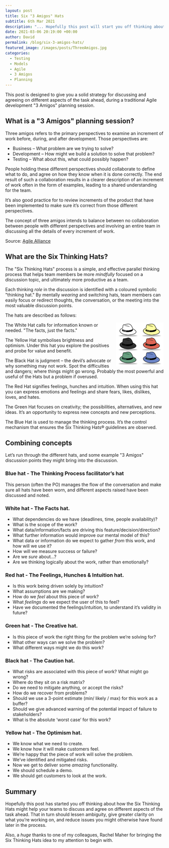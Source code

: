 ```yaml
---
layout: post
title: Six "3 Amigos" Hats
subtitle: 6th Mar 2021
description: "... Hopefully this post will start you off thinking about how the Six Thinking Hats might help your teams to discuss and agree on different aspects of the task ahead. That in turn should lessen ambiguity, give greater clarity on what you’re working on, and reduce issues you might otherwise have found later in the process..."
date: 2021-03-06 20:19:00 +00:00
author: David
permalink: /blog/six-3-amigos-hats/
featured_image: /images/posts/ThreeAmigos.jpg
categories:
  - Testing
  - Models
  - Agile
  - 3 Amigos
  - Planning
---
```


This post is designed to give you a solid strategy for discussing and agreeing on different aspects of the task ahead, during a traditional Agile development "3 Amigos" planning session.

## What is a "3 Amigos" planning session?
Three amigos refers to the primary perspectives to examine an increment of work before, during, and after development.  Those perspectives are:

* Business – What problem are we trying to solve?
* Development – How might we build a solution to solve that problem?
* Testing – What about this, what could possibly happen?

People holding these different perspectives should collaborate to define what to do, and agree on how they know when it is done correctly.  The end result of such a collaboration results in a clearer description of an increment of work often in the form of examples, leading to a shared understanding for the team.

It’s also good practice for to review increments of the product that have been implemented to make sure it’s correct from those different perspectives.

The concept of three amigos intends to balance between no collaboration between people with different perspectives and involving an entire team in discussing all the details of every increment of work.

Source: [Agile Alliance](https://www.agilealliance.org/glossary/three-amigos/)

## What are the Six Thinking Hats?
The "Six Thinking Hats" process is a simple, and effective parallel thinking process that helps team members be more _mindfully_ focused on a discussion topic, and ultimately more productive as a team.

Each thinking _role_ in the discussion is identified with a coloured symbolic "thinking hat." 
By mentally _wearing_ and switching hats, team members can easily focus or redirect thoughts, the conversation, or the meeting into the most valuable discussion points.

The hats are described as follows:

<img src="/images/posts/SixThinkingHats.jpg" alt="Six coloured Thinking Hats" style="float:right; margin-left: 10px; width:30%;" />

The White Hat calls for information known or needed. "The facts, just the facts."

The Yellow Hat symbolises brightness and optimism. Under this hat you explore the positives and probe for value and benefit.

The Black Hat is judgment – the devil’s advocate or why something may not work. Spot the difficulties and dangers; where things might go wrong. Probably the most powerful and useful of the Hats but a problem if overused.

The Red Hat signifies feelings, hunches and intuition. When using this hat you can express emotions and feelings and share fears, likes, dislikes, loves, and hates.

The Green Hat focuses on creativity; the possibilities, alternatives, and new ideas. It’s an opportunity to express new concepts and new perceptions.

The Blue Hat is used to manage the thinking process. It’s the control mechanism that ensures the Six Thinking Hats® guidelines are observed.

## Combining concepts
Let’s run through the different hats, and some example "3 Amigos" discussion points they might bring into the discussion.

### Blue hat - The Thinking Process facilitator’s hat
This person (often the PO) manages the flow of the conversation and make sure all hats have been worn, and different aspects raised have been discussed and noted.

### White hat - The Facts hat.
- What dependencies do we have (deadlines, time, people availability)?
- What is the scope of the work?
- What data/information/facts are driving this feature/decision/direction?
- What further information would improve our mental model of this?
- What data or information do we expect to gather _from_ this work, and how will we use it?
- How will we measure success or failure?
- Are we _sure_ about…?
- Are we thinking logically about the work, rather than emotionally?

### Red hat - The Feelings, Hunches & Intuition hat.
- Is this work being driven solely by intuition?
- What assumptions are we making?
- How do we *feel* about this piece of work?
- What *feelings* do we expect the user of this to feel?
- Have we documented the feelings/intuition, to understand it’s validity in future?

### Green hat - The Creative hat.
- Is this piece of work the right thing for the problem we’re solving for?
- What other ways can we solve the problem?
- What different ways might we do this work?

### Black hat - The Caution hat.
- What risks are associated with this piece of work? What might go wrong?
- Where do they sit on a risk matrix?
- Do we need to mitigate anything, or accept the risks?
- How do we recover from problems?
- Should we use a 3-point estimate (min/ likely / max) for this work as a buffer?
- Should we give advanced warning of the potential impact of failure to stakeholders?
- What is the absolute ‘worst case’ for this work?

### Yellow hat - The Optimism hat.
- We know what we need to create.
- We know how it will make customers feel.
- We’re happy that the piece of work will solve the problem.
- We’ve identified and mitigated risks.
- Now we get to deliver some *amazing* functionality.
- We should schedule a demo.
- We should get customers to look at the work.

## Summary
Hopefully this post has started you off thinking about how the Six Thinking Hats might help your teams to discuss and agree on different aspects of the task ahead. That in turn should lessen ambiguity, give greater clarity on what you’re working on, and reduce issues you might otherwise have found later in the process.

Also, a _huge_ thanks to one of my colleagues, Rachel Maher for bringing the Six Thinking Hats idea to my attention to begin with.